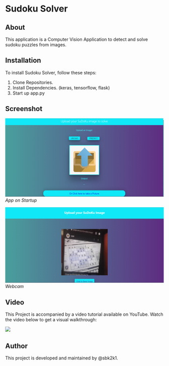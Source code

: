 # Sudoku Solver

## About

This application is a Computer Vision Application to detect and solve sudoku puzzles from images.

## Installation

To install Sudoku Solver, follow these steps:

1. Clone Repositories.
2. Install Dependencies. (keras, tensorflow, flask)
3. Start up app.py

## Screenshot

![Screenshot 1](./static/Capture.PNG)
_App on Startup_

![Screenshot 2](./static/webcam.PNG)
_Webcam_

## Video

This Project is accompanied by a video tutorial available on YouTube. Watch the video below to get a visual walkthrough:

[<img src="https://img.youtube.com/vi/nEYiJ67rBKc/hqdefault.jpg" 
/>](https://www.youtube.com/watch?v=nEYiJ67rBKc)

## Author

This project is developed and maintained by @sbk2k1.
